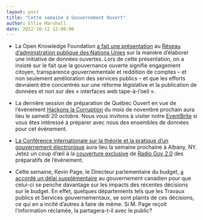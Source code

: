 ```yaml
---
layout: post
title: "Cette semaine à Gouvernement Ouvert"
author: Ellie Marshall
date: 2012-10-12 12:00:00
---
```


- La Open Knowledge Foundation [a fait une présentation](http://www.slideshare.net/ddie/workshop-on-next-stage-in-open-government-data-using-data-for-transparency-accountability-and-collaboration) au [Réseau d’administration publique des Nations Unies](http://www.unpan.org/) sur la manière d’élaborer une initiative de données ouvertes. Lors de cette présentation, on a insisté sur le fait que la gouvernance ouverte signifie engagement citoyen, transparence gouvernementale et reddition de comptes – et non seulement amélioration des services publics – et que les efforts devraient être concentrés sur une réforme législative et la publication de données et non sur des « interfaces web tape-à-l’oeil ».

- La dernière session de préparation de Québec Ouvert en vue de l’événement [Hackons la Corruption](http://quebecouvert.org/events/hackonslacorruption/) du mois de novembre prochain aura lieu le samedi 20 octobre. Nous vous invitons à visiter notre [EventBrite](http://www.eventbrite.com/event/4216517718) si vous êtes intéressé à préparer avec nous des ensembles de données pour cet événement.

- [La Conférence internationale sur la théorie et la pratique d’un gouvernement électronique](http://icegov.org) aura lieu la semaine prochaine à Albany, NY. Jetez un coup d’œil à la [couverture exclusive](http://gov20radio.com/icegov2012/) de [Radio Gov 2.0](http://gov20radio.com/) des préparatifs de l’événement.

- Cette semaine, Kevin Page, le Directeur parlementaire du budget, [a accordé un délai supplémentaire](http://www.ottawacitizen.com/news/Budget+officer+wins+concessions+fight+information+Tories+cuts/7371402/story.html) au gouvernement canadien pour que celui-ci se penche davantage sur les impacts des récentes décisions sur le budget. En effet, quelques départements tels que les Travaux publics et Services gouvernementaux, se sont plaints de ces décisions, ce qui en a incité d’autres à faire de même. Si M. Page reçoit l’information réclamée, la partagera-t-il avec le public?
 